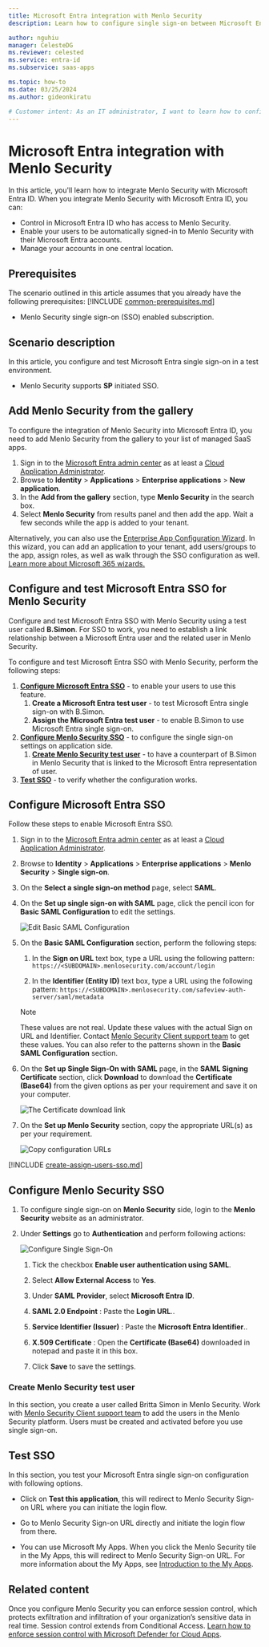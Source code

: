 ```yaml
---
title: Microsoft Entra integration with Menlo Security
description: Learn how to configure single sign-on between Microsoft Entra ID and Menlo Security.

author: nguhiu
manager: CelesteDG
ms.reviewer: celested
ms.service: entra-id
ms.subservice: saas-apps

ms.topic: how-to
ms.date: 03/25/2024
ms.author: gideonkiratu

# Customer intent: As an IT administrator, I want to learn how to configure single sign-on between Microsoft Entra ID and Menlo Security so that I can control who has access to Menlo Security, enable automatic sign-in with Microsoft Entra accounts, and manage my accounts in one central location.
---
```

# Microsoft Entra integration with Menlo Security

In this article,  you'll learn how to integrate Menlo Security with Microsoft Entra ID. When you integrate Menlo Security with Microsoft Entra ID, you can:

* Control in Microsoft Entra ID who has access to Menlo Security.
* Enable your users to be automatically signed-in to Menlo Security with their Microsoft Entra accounts.
* Manage your accounts in one central location.

## Prerequisites
The scenario outlined in this article assumes that you already have the following prerequisites:
[!INCLUDE [common-prerequisites.md](~/identity/saas-apps/includes/common-prerequisites.md)]
* Menlo Security single sign-on (SSO) enabled subscription.

## Scenario description

In this article,  you configure and test Microsoft Entra single sign-on in a test environment.

* Menlo Security supports **SP** initiated SSO.

## Add Menlo Security from the gallery

To configure the integration of Menlo Security into Microsoft Entra ID, you need to add Menlo Security from the gallery to your list of managed SaaS apps.

1. Sign in to the [Microsoft Entra admin center](https://entra.microsoft.com) as at least a [Cloud Application Administrator](~/identity/role-based-access-control/permissions-reference.md#cloud-application-administrator).
1. Browse to **Identity** > **Applications** > **Enterprise applications** > **New application**.
1. In the **Add from the gallery** section, type **Menlo Security** in the search box.
1. Select **Menlo Security** from results panel and then add the app. Wait a few seconds while the app is added to your tenant.

 Alternatively, you can also use the [Enterprise App Configuration Wizard](https://portal.office.com/AdminPortal/home?Q=Docs#/azureadappintegration). In this wizard, you can add an application to your tenant, add users/groups to the app, assign roles, as well as walk through the SSO configuration as well. [Learn more about Microsoft 365 wizards.](/microsoft-365/admin/misc/azure-ad-setup-guides)

<a name='configure-and-test-azure-ad-sso-for-menlo-security'></a>

## Configure and test Microsoft Entra SSO for Menlo Security

Configure and test Microsoft Entra SSO with Menlo Security using a test user called **B.Simon**. For SSO to work, you need to establish a link relationship between a Microsoft Entra user and the related user in Menlo Security.

To configure and test Microsoft Entra SSO with Menlo Security, perform the following steps:

1. **[Configure Microsoft Entra SSO](#configure-azure-ad-sso)** - to enable your users to use this feature.
    1. **Create a Microsoft Entra test user** - to test Microsoft Entra single sign-on with B.Simon.
    1. **Assign the Microsoft Entra test user** - to enable B.Simon to use Microsoft Entra single sign-on.
1. **[Configure Menlo Security SSO](#configure-menlo-security-sso)** - to configure the single sign-on settings on application side.
    1. **[Create Menlo Security test user](#create-menlo-security-test-user)** - to have a counterpart of B.Simon in Menlo Security that is linked to the Microsoft Entra representation of user.
1. **[Test SSO](#test-sso)** - to verify whether the configuration works.

<a name='configure-azure-ad-sso'></a>

## Configure Microsoft Entra SSO

Follow these steps to enable Microsoft Entra SSO.

1. Sign in to the [Microsoft Entra admin center](https://entra.microsoft.com) as at least a [Cloud Application Administrator](~/identity/role-based-access-control/permissions-reference.md#cloud-application-administrator).
1. Browse to **Identity** > **Applications** > **Enterprise applications** > **Menlo Security** > **Single sign-on**.
1. On the **Select a single sign-on method** page, select **SAML**.
1. On the **Set up single sign-on with SAML** page, click the pencil icon for **Basic SAML Configuration** to edit the settings.

   ![Edit Basic SAML Configuration](common/edit-urls.png)

1. On the **Basic SAML Configuration** section, perform the following steps:

    1. In the **Sign on URL** text box, type a URL using the following pattern:
    `https://<SUBDOMAIN>.menlosecurity.com/account/login`

    1. In the **Identifier (Entity ID)** text box, type a URL using the following pattern:
    `https://<SUBDOMAIN>.menlosecurity.com/safeview-auth-server/saml/metadata`

    > [!NOTE]
    > These values are not real. Update these values with the actual Sign on URL and Identifier. Contact [Menlo Security Client support team](https://www.menlosecurity.com/menlo-contact) to get these values. You can also refer to the patterns shown in the **Basic SAML Configuration** section.

1. On the **Set up Single Sign-On with SAML** page, in the **SAML Signing Certificate** section, click **Download** to download the **Certificate (Base64)** from the given options as per your requirement and save it on your computer.

    ![The Certificate download link](common/certificatebase64.png)

1. On the **Set up Menlo Security** section, copy the appropriate URL(s) as per your requirement.

    ![Copy configuration URLs](common/copy-configuration-urls.png)

<a name='create-an-azure-ad-test-user'></a>

[!INCLUDE [create-assign-users-sso.md](~/identity/saas-apps/includes/create-assign-users-sso.md)]

## Configure Menlo Security SSO

1. To configure single sign-on on **Menlo Security** side, login to the **Menlo Security** website as an administrator.

2. Under **Settings** go to **Authentication** and perform following actions:

    ![Configure Single Sign-On](./media/menlosecurity-tutorial/authentication.png)

    1. Tick the checkbox **Enable user authentication using SAML**.

    1. Select **Allow External Access** to **Yes**.

    1. Under **SAML Provider**, select **Microsoft Entra ID**.

    1. **SAML 2.0 Endpoint** : Paste the **Login URL**..

    1. **Service Identifier (Issuer)** : Paste the **Microsoft Entra Identifier**..

    1. **X.509 Certificate** : Open the **Certificate (Base64)** downloaded in notepad and paste it in this box.

    1. Click **Save** to save the settings.

### Create Menlo Security test user

In this section, you create a user called Britta Simon in Menlo Security. Work with [Menlo Security Client support team](https://www.menlosecurity.com/menlo-contact) to add the users in the Menlo Security platform. Users must be created and activated before you use single sign-on.

## Test SSO

In this section, you test your Microsoft Entra single sign-on configuration with following options. 

* Click on **Test this application**, this will redirect to Menlo Security Sign-on URL where you can initiate the login flow. 

* Go to Menlo Security Sign-on URL directly and initiate the login flow from there.

* You can use Microsoft My Apps. When you click the Menlo Security tile in the My Apps, this will redirect to Menlo Security Sign-on URL. For more information about the My Apps, see [Introduction to the My Apps](https://support.microsoft.com/account-billing/sign-in-and-start-apps-from-the-my-apps-portal-2f3b1bae-0e5a-4a86-a33e-876fbd2a4510).

## Related content

Once you configure Menlo Security you can enforce session control, which protects exfiltration and infiltration of your organization’s sensitive data in real time. Session control extends from Conditional Access. [Learn how to enforce session control with Microsoft Defender for Cloud Apps](/cloud-app-security/proxy-deployment-aad).
